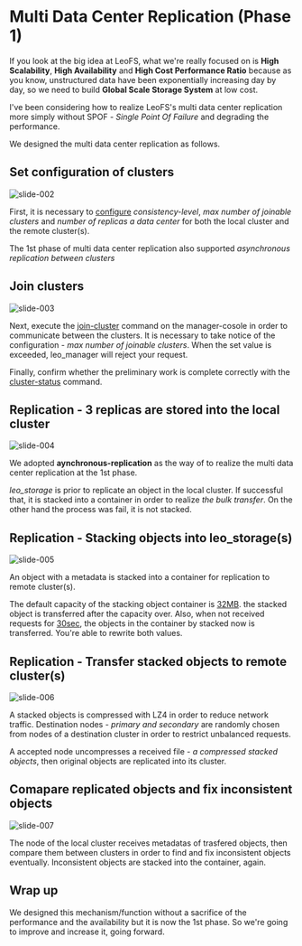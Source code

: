 # Multi Data Center Replication (Phase 1)

If you look at the big idea at LeoFS, what we're really focused on is **High Scalability**, **High Availability** and **High Cost Performance Ratio** because as you know, unstructured data have been exponentially increasing day by day, so we need to build **Global Scale Storage System** at low cost.

I've been considering how to realize LeoFS's multi data center replication more simply without SPOF - *Single Point Of Failure* and degrading the performance.

We designed the multi data center replication as follows.


## Set configuration of clusters
![slide-002](slides/slide-002.jpg)

First, it is necessary to [configure](http://leo-project.net/leofs/docs/configuration.html#the-consistency-level) *consistency-level*, *max number of joinable clusters* and *number of replicas a data center* for both the local cluster and the remote cluster(s).

The 1st phase of multi data center replication also supported *asynchronous replication between clusters*


## Join clusters
![slide-003](slides/slide-003.jpg)

Next, execute the [join-cluster](http://leo-project.net/leofs/docs/admin_guide.html#join-cluster-communicate-between-the-local-cluster-and-a-remote-cluster) command on the manager-cosole in order to communicate between the clusters. It is necessary to take notice of the configuration - *max number of joinable clusters*. When the set value is exceeded, leo_manager will reject your request.

Finally, confirm whether the preliminary work is complete correctly with the [cluster-status](http://leo-project.net/leofs/docs/admin_guide.html#cluster-status-retrieve-current-status-of-clusters) command.


## Replication - 3 replicas are stored into the local cluster
![slide-004](slides/slide-004.jpg)

We adopted **aynchronous-replication**  as the way of to realize the multi data center replication at the 1st phase.

*leo_storage* is prior to replicate an object in the local cluster. If successful that, it is stacked into a container in order to realize *the bulk transfer*. On the other hand the process was fail, it is not stacked.


## Replication - Stacking objects into leo_storage(s)
![slide-005](slides/slide-005.jpg)

An object with a metadata is stacked into a container for replication to remote cluster(s).

The default capacity of the stacking object container is [32MB](https://github.com/leo-project/leo_storage/blob/1.0.0/priv/leo_storage.conf#L106). the stacked object is transferred after the capacity over. Also, when not received requests for [30sec](https://github.com/leo-project/leo_storage/blob/1.0.0/priv/leo_storage.conf#L109), the objects in the container by stacked now is transferred. You're able to rewrite both values.


## Replication - Transfer stacked objects to remote cluster(s)
![slide-006](slides/slide-006.jpg)

A stacked objects is compressed with LZ4 in order to reduce network traffic. Destination nodes - *primary and secondary* are randomly chosen from nodes of a destination cluster in order to restrict unbalanced requests.

A accepted node uncompresses a received file - *a compressed stacked objects*, then original objects are replicated into its cluster.


## Comapare replicated objects and fix inconsistent objects
![slide-007](slides/slide-007.jpg)

The node of the local cluster receives metadatas of trasfered objects, then compare them between clusters in order to find and fix inconsistent objects eventually. Inconsistent objects are stacked into the container, again.


## Wrap up

We designed this mechanism/function without a sacrifice of the performance and the availability but it is now the 1st phase. So we're going to improve and increase it, going forward.
